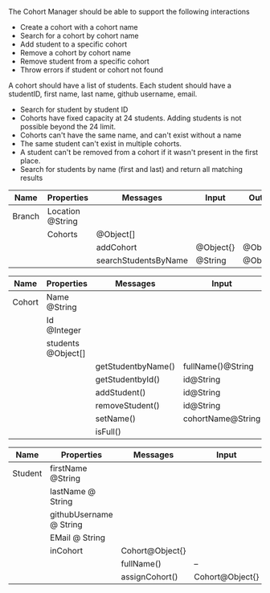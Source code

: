 The Cohort Manager should be able to support the following interactions

- Create a cohort with a cohort name
- Search for a cohort by cohort name
- Add student to a specific cohort
- Remove a cohort by cohort name
- Remove student from a specific cohort
- Throw errors if student or cohort not found

A cohort should have a list of students. Each student should have a studentID, first name, last name, github username, email.

- Search for student by student ID
- Cohorts have fixed capacity at 24 students. Adding students is not possible beyond the 24 limit.
- Cohorts can't have the same name, and can't exist without a name
- The same student can't exist in multiple cohorts.
- A student can't be removed from a cohort if it wasn't present in the first place.
- Search for students by name (first and last) and return all matching results

| Name | Properties | Messages | Input | Output |
| - | - | - | - | - |
| Branch | Location @String
| | Cohorts | @Object[]
| | | addCohort | @Object{} | @Object{}
| | | searchStudentsByName | @String | @Object[]

| Name | Properties | Messages | Input | Output |
| - | - | - | - | - |
| Cohort | Name @String 
| | Id @Integer
| | students @Object[]
| | | getStudentbyName() | fullName()@String | @Object{}
| | | getStudentbyId() | id@String | @Object{}
| | | addStudent() | id@String | @Object{}
| | | removeStudent() | id@String | @Object{}
| | | setName() | cohortName@String | @Object{}
| | | isFull() | | @Boolean

| Name | Properties | Messages | Input | Output |
| - | - | - | - | - |
| Student | firstName @String
| | lastName @ String
| | githubUsername @ String
| | EMail @ String
| | inCohort | Cohort@Object{}
| | | fullName() | – | @String
| | | assignCohort() | Cohort@Object{} | Student@Object{}
